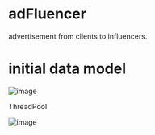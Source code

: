# adFluencer
advertisement from clients to influencers.


# initial data model

![image](https://user-images.githubusercontent.com/59146036/224485206-116c6645-0077-4df7-949b-678e46a5b7ca.png)



ThreadPool

![image](https://user-images.githubusercontent.com/59146036/229315834-58296b0e-1d48-41d3-9bc2-3ad6821c2cd5.png)
